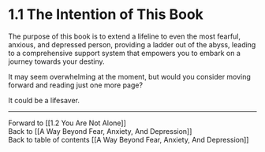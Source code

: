 # 1.1 The Intention of This Book

The purpose of this book is to extend a lifeline to even the most fearful, anxious, and depressed person, providing a ladder out of the abyss, leading to a comprehensive support system that empowers you to embark on a journey towards your destiny.

It may seem overwhelming at the moment, but would you consider moving forward and reading just one more page? 

It could be a lifesaver. 

___

Forward to [[1.2 You Are Not Alone]]  
Back to [[A Way Beyond Fear, Anxiety, And Depression]]  
Back to table of contents [[A Way Beyond Fear, Anxiety, And Depression]]    
